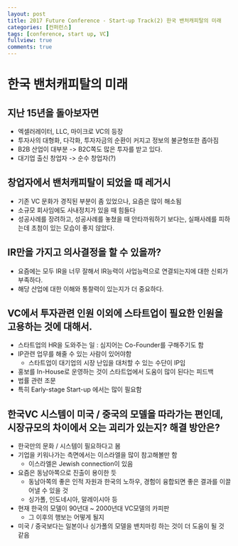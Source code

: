 ```yaml
---
layout: post
title: 2017 Future Conference - Start-up Track(2) 한국 밴처캐피탈의 미래
categories: [컨퍼런스]
tags: [conference, start up, VC]
fullview: true
comments: true
---
```


# 한국 밴처캐피탈의 미래
## 지난 15년을 돌아보자면
* 엑셀러레이터, LLC, 마이크로 VC의 등장
* 투자사의 대형화, 다각화, 투자자금의 순환이 커지고 정보의 불균형또한 좁아짐
* B2B 산업이 대부분 -> B2C쪽도 많은 투자를 받고 있다.
* 대기업 출신 창업자 -> 순수 창업자(?)

## 창업자에서 밴처캐피탈이 되었을 때 레거시
* 기존 VC 문화가 경직된 부분이 좀 있었으나, 요즘은 많이 해소됨
* 소규모 회사임에도 사내정치가 있을 때 힘들다
* 성공사례를 장려하고, 성공사례를 놓쳤을 때 안타까워하기 보다는, 실패사례를 피하는데 초첨이 있는 모습이 좋지 않았다.

## IR만을 가지고 의사결정을 할 수 있을까?
* 요즘에는 모두 IR을 너무 잘해서 IR능력이 사업능력으로 연결되는지에 대한 신뢰가 부족하다.
* 해당 산업에 대한 이해와 통찰력이 있는지가 더 중요하다.

## VC에서 투자관련 인원 이외에 스타트업이 필요한 인원을 고용하는 것에 대해서.
* 스타트업의 HR을 도와주는 일 : 심지어는 Co-Founder를 구해주기도 함
* IP관련 업무를 해줄 수 있는 사람이 있어야함
    * 스타트업이 대기업의 시장 난입을 대처할 수 있는 수단이 IP임
* 홍보를 In-House로 운영하는 것이 스타트업에서 도움이 많이 된다는 피드백
* 법률 관련 조문
* 특히 Early-stage Start-up 에서는 많이 필요함

## 한국VC 시스템이 미국 / 중국의 모델을 따라가는 편인데, 시장규모의 차이에서 오는 괴리가 있는지? 해결 방안은?
* 한국만의 문화 / 시스템이 필요하다고 봄
* 기업을 키워나가는 측면에서는 이스라엘을 많이 참고해볼만 함
    * 이스라엘은 Jewish connection이 있음
* 요즘은 동남아쪽으로 진출이 용이한 듯
    * 동남아쪽의 좋은 인적 자원과 한국의 노하우, 경험이 융합되면 좋은 결과를 이끌어낼 수 있을 것
    * 싱가폴, 인도네시아, 말레이시아 등
* 현재 한국의 모델이 90년대 ~ 2000년대 VC모델의 카피판
    * 그 이후의 행보는 어떻게 될지
* 미국 / 중국보다는 일본이나 싱가폴의 모델을 밴치마킹 하는 것이 더 도움이 될 것 같음

